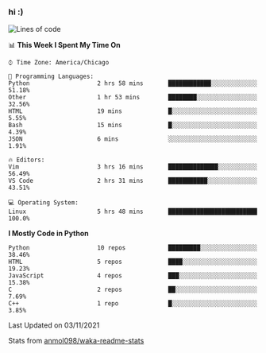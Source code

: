 ### hi :)

<!--START_SECTION:waka-->
![Lines of code](https://img.shields.io/badge/From%20Hello%20World%20I%27ve%20Written-886743%20lines%20of%20code-blue)

📊 **This Week I Spent My Time On** 

```text
⌚︎ Time Zone: America/Chicago

💬 Programming Languages: 
Python                   2 hrs 58 mins       ████████████░░░░░░░░░░░░░   51.18% 
Other                    1 hr 53 mins        ████████░░░░░░░░░░░░░░░░░   32.56% 
HTML                     19 mins             █░░░░░░░░░░░░░░░░░░░░░░░░   5.55% 
Bash                     15 mins             █░░░░░░░░░░░░░░░░░░░░░░░░   4.39% 
JSON                     6 mins              ░░░░░░░░░░░░░░░░░░░░░░░░░   1.91%

🔥 Editors: 
Vim                      3 hrs 16 mins       ██████████████░░░░░░░░░░░   56.49% 
VS Code                  2 hrs 31 mins       ███████████░░░░░░░░░░░░░░   43.51%

💻 Operating System: 
Linux                    5 hrs 48 mins       █████████████████████████   100.0%

```

**I Mostly Code in Python** 

```text
Python                   10 repos            █████████░░░░░░░░░░░░░░░░   38.46% 
HTML                     5 repos             ████░░░░░░░░░░░░░░░░░░░░░   19.23% 
JavaScript               4 repos             ███░░░░░░░░░░░░░░░░░░░░░░   15.38% 
C                        2 repos             ██░░░░░░░░░░░░░░░░░░░░░░░   7.69% 
C++                      1 repo              █░░░░░░░░░░░░░░░░░░░░░░░░   3.85%

```



 Last Updated on 03/11/2021
<!--END_SECTION:waka-->

Stats from [anmol098/waka-readme-stats](https://github.com/anmol098/waka-readme-stats)